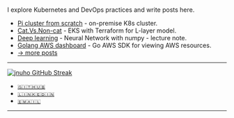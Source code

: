# 

I explore Kubernetes and DevOps practices and write posts here.

- [Pi cluster from scratch](pi-cluster/Raspberry-pi-cluster-from-scratch.md) - on-premise K8s cluster.
- [Cat.Vs.Non-cat](cat-vs-non-cat/Cat-vs.-Non-cat-Classifier-on-EKS.md) - EKS with Terraform for L-layer model.
- [Deep learning](deep-learning/Deep-Neural-Network-for-Image-Classification.md) - Neural Network with numpy - lecture note.
- [Golang AWS dashboard](blog/posts/Golang-AWS-dashboard.md) - Go AWS SDK for viewing AWS resources.
- [→ more posts](blog)

<hr>

<!-- [![jnuho GitHub stats](https://github-readme-stats.vercel.app/api?username=jnuho&show_icons=true&rank_icon=percentile&show=reviews,prs_merged,prs_merged_percentage)](https://github.com/jnuho) -->
[![jnuho GitHub Streak](https://streak-stats.demolab.com?user=jnuho&theme=github-light)](https://github.com/jnuho)

* <i class="fa fa-github"></i> <a href="https://github.com/jnuho" target="_blank">`🇬🇮🇹🇭🇺🇧`</a>
* <i class="fa fa-linkedin-square"></i> <a href="https://www.linkedin.com/in/jun-ho-lee-047166273/" target="_blank">`🇱🇮🇳🇰🇪🇩🇮🇳`</a>
* <i class="fa fa-envelope" aria-hidden="true"></i> [`🇪🇲🇦🇮🇱`](mailto:cactoos555@gmail.com?subject=Test)

<hr>
